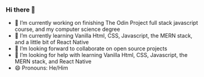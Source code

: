 ### Hi there 👋

- 🔭 I’m currently working on finishing The Odin Project full stack javascript course, and my computer science degree
- 🌱 I’m currently learning Vanilla Html, CSS, Javascript, the MERN stack, and a little bit of React Native
- 👯 I’m looking forward to collaborate on open source projects
- 🤔 I’m looking for help with learning Vanilla Html, CSS, Javascript, the MERN stack, and React Native
- 😄 Pronouns: He/Him


<!--
**aliflikescoding/aliflikescoding** is a ✨ _special_ ✨ repository because its `README.md` (this file) appears on your GitHub profile.

Here are some ideas to get you started:

- 💬 Ask me about ...
- 📫 How to reach me: ...

-->

